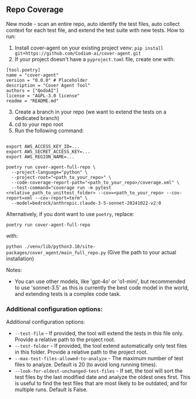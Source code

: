 ## Repo Coverage

New mode - scan an entire repo, auto identify the test files, auto collect context for each test file, and extend the test suite with new tests.
How to run:

1) Install cover-agent on your existing project venv: `pip install git+https://github.com/Codium-ai/cover-agent.git`
2) If your project doesn't have a `pyproject.toml` file, create one with:
```
[tool.poetry]
name = "cover-agent"
version = "0.0.0" # Placeholder
description = "Cover Agent Tool"
authors = ["QodoAI"]
license = "AGPL-3.0 license"
readme = "README.md"
```
3) Create a branch in your repo (we want to extend the tests on a dedicated branch)
4) cd to your repo root
5) Run the following command:
```shell

export AWS_ACCESS_KEY_ID=...
export AWS_SECRET_ACCESS_KEY=...
export AWS_REGION_NAME=...

poetry run cover-agent-full-repo \
  --project-language="python" \
  --project-root="<path_to_your_repo>" \
  --code-coverage-report-path="<path_to_your_repo>/coverage.xml" \
  --test-command="coverage run -m pytest <relative_path_to_unittest_folder> --cov=<path_to_your_repo> --cov-report=xml --cov-report=term" \
  --model=bedrock/anthropic.claude-3-5-sonnet-20241022-v2:0
```

Alternatively, if you dont want to use `poetry`, replace:

`poetry run cover-agent-full-repo`

with:

`python ./venv/lib/python3.10/site-packages/cover_agent/main_full_repo.py`
(Give the path to your actual installation)

Notes:
  - You can use other models, like 'gpt-4o' or 'o1-mini', but recommended to use 'sonnet-3.5' as this is currently the best code model in the world, and extending tests is a complex code task.

### Additional configuration options:

Additional configuration options:
- `--test-file` - If provided, the tool will extend the tests in this file only. Provide a relative path to the project root.
- `--test-folder` - If provided, the tool extend automatically only test files in this folder. Provide a relative path to the project root.
- `--max-test-files-allowed-to-analyze` - The maximum number of test files to analyze. Default is 20 (to avoid long running times).
- `--look-for-oldest-unchanged-test-files` - If set, the tool will sort the test files by the last modified date and analyze the oldest ones first. This is useful to find the test files that are most likely to be outdated, and for multiple runs. Default is False.
